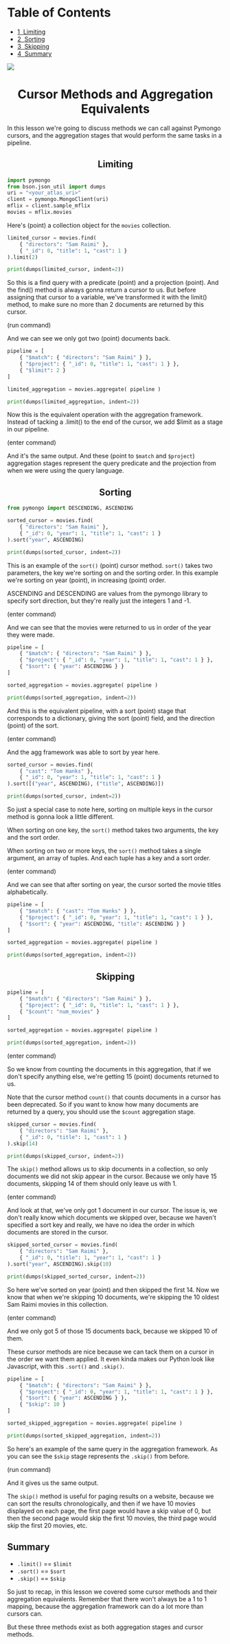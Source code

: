 <h1>Table of Contents<span class="tocSkip"></span></h1>
<div class="toc"><ul class="toc-item"><li><span><a href="#Limiting" data-toc-modified-id="Limiting-1"><span class="toc-item-num">1&nbsp;&nbsp;</span>Limiting</a></span></li><li><span><a href="#Sorting" data-toc-modified-id="Sorting-2"><span class="toc-item-num">2&nbsp;&nbsp;</span>Sorting</a></span></li><li><span><a href="#Skipping" data-toc-modified-id="Skipping-3"><span class="toc-item-num">3&nbsp;&nbsp;</span>Skipping</a></span></li><li><span><a href="#Summary" data-toc-modified-id="Summary-4"><span class="toc-item-num">4&nbsp;&nbsp;</span>Summary</a></span></li></ul></div>

<img src="https://s3.amazonaws.com/edu-static.mongodb.com/lessons/M220/notebook_assets/screen_align.png" style="margin: 0 auto;">


<h1 style="text-align: center; font-size=58px;">Cursor Methods and Aggregation Equivalents</h1>

In this lesson we're going to discuss methods we can call against Pymongo cursors, and the aggregation stages that would perform the same tasks in a pipeline.

<h2 style="text-align: center; font-size=58px;">Limiting</h2>


```python
import pymongo
from bson.json_util import dumps
uri = "<your_atlas_uri>"
client = pymongo.MongoClient(uri)
mflix = client.sample_mflix
movies = mflix.movies
```

Here's (point) a collection object for the `movies` collection.


```python
limited_cursor = movies.find(
    { "directors": "Sam Raimi" },
    { "_id": 0, "title": 1, "cast": 1 } 
).limit(2)

print(dumps(limited_cursor, indent=2))
```

So this is a find query with a predicate (point) and a projection (point). And the find() method is always gonna return a cursor to us. But before assigning that cursor to a variable, we've transformed it with the limit() method, to make sure no more than 2 documents are returned by this cursor.

(run command)

And we can see we only got two (point) documents back.


```python
pipeline = [
    { "$match": { "directors": "Sam Raimi" } },
    { "$project": { "_id": 0, "title": 1, "cast": 1 } },
    { "$limit": 2 }
]

limited_aggregation = movies.aggregate( pipeline )

print(dumps(limited_aggregation, indent=2))
```

Now this is the equivalent operation with the aggregation framework. Instead of tacking a .limit() to the end of the cursor, we add $limit as a stage in our pipeline.

(enter command)

And it's the same output. And these (point to `$match` and `$project`) aggregation stages represent the query predicate and the projection from when we were using the query language.

<h2 style="text-align: center; font-size=58px;">Sorting</h2>


```python
from pymongo import DESCENDING, ASCENDING

sorted_cursor = movies.find(
    { "directors": "Sam Raimi" },
    { "_id": 0, "year": 1, "title": 1, "cast": 1 } 
).sort("year", ASCENDING)

print(dumps(sorted_cursor, indent=2))
```

This is an example of the `sort()` (point) cursor method. `sort()` takes two parameters, the key we're sorting on and the sorting order. In this example we're sorting on year (point), in increasing (point) order.

ASCENDING and DESCENDING are values from the pymongo library to specify sort direction, but they're really just the integers 1 and -1.

(enter command)

And we can see that the movies were returned to us in order of the year they were made.


```python
pipeline = [
    { "$match": { "directors": "Sam Raimi" } },
    { "$project": { "_id": 0, "year": 1, "title": 1, "cast": 1 } },
    { "$sort": { "year": ASCENDING } }
]

sorted_aggregation = movies.aggregate( pipeline )

print(dumps(sorted_aggregation, indent=2))
```

And this is the equivalent pipeline, with a sort (point) stage that corresponds to a dictionary, giving the sort (point) field, and the direction (point) of the sort.

(enter command)

And the agg framework was able to sort by year here.


```python
sorted_cursor = movies.find(
    { "cast": "Tom Hanks" },
    { "_id": 0, "year": 1, "title": 1, "cast": 1 }
).sort([("year", ASCENDING), ("title", ASCENDING)])

print(dumps(sorted_cursor, indent=2))
```

So just a special case to note here, sorting on multiple keys in the cursor method is gonna look a little different.

When sorting on one key, the `sort()` method takes two arguments, the key and the sort order.

When sorting on two or more keys, the `sort()` method takes a single argument, an array of tuples. And each tuple has a key and a sort order.

(enter command)

And we can see that after sorting on year, the cursor sorted the movie titles alphabetically.


```python
pipeline = [
    { "$match": { "cast": "Tom Hanks" } },
    { "$project": { "_id": 0, "year": 1, "title": 1, "cast": 1 } },
    { "$sort": { "year": ASCENDING, "title": ASCENDING } }
]

sorted_aggregation = movies.aggregate( pipeline )

print(dumps(sorted_aggregation, indent=2))
```

<h2 style="text-align: center; font-size=58px;">Skipping</h2>


```python
pipeline = [
    { "$match": { "directors": "Sam Raimi" } },
    { "$project": { "_id": 0, "title": 1, "cast": 1 } },
    { "$count": "num_movies" }
]

sorted_aggregation = movies.aggregate( pipeline )

print(dumps(sorted_aggregation, indent=2))
```

(enter command)

So we know from counting the documents in this aggregation, that if we don't specify anything else, we're getting 15 (point) documents returned to us.

Note that the cursor method `count()` that counts documents in a cursor has been deprecated. So if you want to know how many documents are returned by a query, you should use the `$count` aggregation stage.


```python
skipped_cursor = movies.find(
    { "directors": "Sam Raimi" },
    { "_id": 0, "title": 1, "cast": 1 } 
).skip(14)

print(dumps(skipped_cursor, indent=2))
```

The `skip()` method allows us to skip documents in a collection, so only documents we did not skip appear in the cursor. Because we only have 15 documents, skipping 14 of them should only leave us with 1.

(enter command)

And look at that, we've only got 1 document in our cursor. The issue is, we don't really know which documents we skipped over, because we haven't specified a sort key and really, we have no idea the order in which documents are stored in the cursor.


```python
skipped_sorted_cursor = movies.find(
    { "directors": "Sam Raimi" },
    { "_id": 0, "title": 1, "year": 1, "cast": 1 } 
).sort("year", ASCENDING).skip(10)

print(dumps(skipped_sorted_cursor, indent=2))
```

So here we've sorted on year (point) and then skipped the first 14. Now we know that when we're skipping 10 documents, we're skipping the 10 oldest Sam Raimi movies in this collection.

(enter command)

And we only got 5 of those 15 documents back, because we skipped 10 of them.

These cursor methods are nice because we can tack them on a cursor in the order we want them applied. It even kinda makes our Python look like Javascript, with this `.sort()` and `.skip()`.


```python
pipeline = [
    { "$match": { "directors": "Sam Raimi" } },
    { "$project": { "_id": 0, "year": 1, "title": 1, "cast": 1 } },
    { "$sort": { "year": ASCENDING } },
    { "$skip": 10 }
]

sorted_skipped_aggregation = movies.aggregate( pipeline )

print(dumps(sorted_skipped_aggregation, indent=2))
```

So here's an example of the same query in the aggregation framework. As you can see the `$skip` stage represents the `.skip()` from before.

(run command)

And it gives us the same output.

The `skip()` method is useful for paging results on a website, because we can sort the results chronologically, and then if we have 10 movies displayed on each page, the first page would have a skip value of 0, but then the second page would skip the first 10 movies, the third page would skip the first 20 movies, etc.

## Summary

* `.limit()` == `$limit`
* `.sort()` == `$sort`
* `.skip()` == `$skip`

So just to recap, in this lesson we covered some cursor methods and their aggregation equivalents. Remember that there won't always be a 1 to 1 mapping, because the aggregation framework can do a lot more than cursors can.

But these three methods exist as both aggregation stages and cursor methods.
